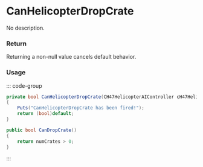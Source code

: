 # CanHelicopterDropCrate
<Badge type="info" text="Vehicle"/><Badge type="danger" text="Carbon Compatible"/><Badge type="warning" text="Oxide Compatible"/>
No description.
### Return
Returning a non-null value cancels default behavior.

### Usage
::: code-group
```csharp [Example]
private bool CanHelicopterDropCrate(CH47HelicopterAIController cH47HelicopterAIController)
{
	Puts("CanHelicopterDropCrate has been fired!");
	return (bool)default;
}
```
```csharp [Source — Assembly-CSharp @ CH47HelicopterAIController]
public bool CanDropCrate()
{
	return numCrates > 0;
}

```
:::
